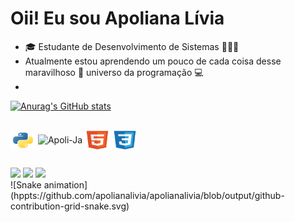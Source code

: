 # Oii! Eu sou Apoliana Lívia 
 - 🎓 Estudante de Desenvolvimento de Sistemas 👩🏽‍💻
 - Atualmente estou aprendendo um pouco de cada coisa desse maravilhoso 🌌 universo da programação 💻
 - 

[![Anurag's GitHub stats](https://github-readme-stats.vercel.app/api?username=apolianalivia&count_private=true&show_icons=true&theme=midnight-purple)](https://github.com/apolianalivia/github-readme-stats)

 <div style="display: inline_block"><br>
  <img align="center" alt="Apoli-Python" height="30" width="40" src="https://raw.githubusercontent.com/devicons/devicon/master/icons/python/python-original.svg">
  <img align="center" alt="Apoli-Ja" height="30" width="40" src="https://cdn.jsdelivr.net/gh/devicons/devicon@latest/icons/java/java-original.svg">
  <img align="center" alt="Apoli-HTML" height="30" width="40"
src="https://raw.githubusercontent.com/devicons/devicon/master/icons/html5/html5-original.svg">
  <img align="center" alt="Apoli-CSS" height="30" width="40" src="https://raw.githubusercontent.com/devicons/devicon/master/icons/css3/css3-original.svg">
</div>
  
  ##
 
<div> 
  <a href="https://www.instagram.com/apoliana_livia"><img src="https://img.shields.io/badge/-Instagram-%23E4405F?style=for-the-badge&logo=instagram&logoColor=white" target="_blank"></a>
  <a href = "mailto:apolianalivia.20@gmail.com"><img src="https://img.shields.io/badge/-Gmail-%23333?style=for-the-badge&logo=gmail&logoColor=white" target="_blank"></a>
  <a href="https://www.linkedin.com/in/apoliana-barbosa-89b05128b" target="_blank"><img src="https://img.shields.io/badge/-LinkedIn-%230077B5?style=for-the-badge&logo=linkedin&logoColor=white" target="_blank"></a> 
  
</div>
![Snake animation](hppts://github.com/apolianalivia/apolianalivia/blob/output/github-contribution-grid-snake.svg)
